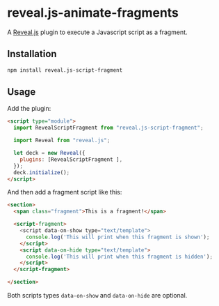 # reveal.js-animate-fragments

A [Reveal.js](https://revealjs.com/) plugin to execute a Javascript script as a fragment.

## Installation

```bash
npm install reveal.js-script-fragment
```

## Usage

Add the plugin:

```html
<script type="module">
  import RevealScriptFragment from "reveal.js-script-fragment";

  import Reveal from "reveal.js";

  let deck = new Reveal({
    plugins: [RevealScriptFragment ],
  });
  deck.initialize();
</script>
```

And then add a fragment script like this:

```html
<section>
  <span class="fragment">This is a fragment!</span>

  <script-fragment>
    <script data-on-show type="text/template">
      console.log('This will print when this fragment is shown');
    </script>
    <script data-on-hide type="text/template">
      console.log('This will print when this fragment is hidden');
    </script>
  </script-fragment>

</section>
```

Both scripts types `data-on-show` and `data-on-hide` are optional.
